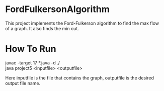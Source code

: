 # FordFulkersonAlgorithm

This project implements the Ford-Fulkerson algorithm to find the max flow of a graph. It also finds the min cut.

# How To Run

javac -target 17 *.java -d ./ \
java project5 \<inputfile\> \<outputfile\>

Here inputfile is the file that contains the graph, outputfile is the desired output file name.
